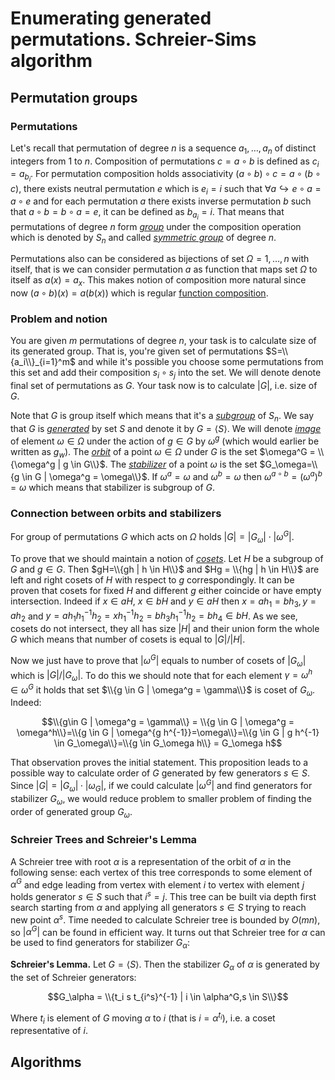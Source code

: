 <!--?title Enumerating generated permutations. Schreier-Sims algorithm -->

# Enumerating generated permutations. Schreier-Sims algorithm

## Permutation groups

### Permutations
Let's recall that permutation of degree $n$ is a sequence $a_1,\dots,a_n$ of distinct integers from $1$ to $n$. Composition of permutations $c = a \circ b$ is defined as $c_i = a_{b_i}$. For permutation composition holds associativity $(a \circ b) \circ c = a \circ (b \circ c)$, there exists neutral permutation $e$ which is $e_i=i$ such that $\forall a \hookrightarrow e \circ a = a \circ e$ and for each permutation $a$ there exists inverse permutation $b$ such that $a \circ b = b \circ a = e$, it can be defined as $b_{a_i} = i$. That means that permutations of degree $n$ form [_group_](https://en.wikipedia.org/wiki/Group_(mathematics)) under the composition operation which is denoted by $S_n$ and called [_symmetric group_](https://en.wikipedia.org/wiki/Symmetric_group) of degree $n$. 

Permutations also can be considered as bijections of set $\Omega = 1,\dots,n$ with itself, that is we can consider permutation $a$ as function that maps set $\Omega$ to itself as $a(x) = a_x$. This makes notion of composition more natural since now $(a \circ b)(x) = a(b(x))$ which is regular [function composition](https://en.wikipedia.org/wiki/Function_composition).

### Problem and notion
You are given $m$ permutations of degree $n$, your task is to calculate size of its generated group. That is, you're given set of permutations $S=\\{a_i\\}_{i=1}^m$ and while it's possible you choose some permutations from this set and add their composition $s_i \circ s_j$ into the set. We will denote denote final set of permutations as $G$. Your task now is to calculate $|G|$, i.e. size of $G$. 

Note that $G$ is group itself which means that it's a [_subgroup_](https://en.wikipedia.org/wiki/Subgroup) of $S_n$. We say that $G$ is [_generated_](https://en.wikipedia.org/wiki/Generating_set_of_a_group) by set $S$ and denote it by $G=\langle S\rangle$. We will denote [_image_](https://en.wikipedia.org/wiki/Image_(mathematics)) of element $\omega \in \Omega$ under the action of $g \in G$ by $\omega^g$ (which would earlier be written as $g_w$). The [_orbit_](https://en.wikipedia.org/wiki/Group_action#Orbits_and_stabilizers) of a point $\omega \in \Omega$ under $G$ is the set $\omega^G = \\{\omega^g | g \in G\\}$. The [_stabilizer_](https://en.wikipedia.org/wiki/Group_action#Orbits_and_stabilizers) of a point $\omega$ is the set $G_\omega=\\{g \in G | \omega^g = \omega\\}$. If $\omega^{a} = \omega$ and $\omega^b = \omega$ then $\omega^{a \circ b} = (\omega^a)^b=\omega$ which means that stabilizer is subgroup of $G$.

### Connection between orbits and stabilizers

For group of permutations $G$ which acts on $\Omega$ holds $|G| = |G_\omega| \cdot |\omega^G|$. 

To prove that we should maintain a notion of [_cosets_](https://en.wikipedia.org/wiki/Coset). Let $H$ be a subgroup of $G$ and $g \in G$. Then $gH=\\{gh | h \in H\\}$ and $Hg = \\{hg | h \in H\\}$ are left and right cosets of $H$ with respect to $g$ correspondingly. It can be proven that cosets for fixed $H$ and different $g$ either coincide or have empty intersection. Indeed if $x \in aH$, $x \in bH$ and $y \in aH$ then $x=ah_1=bh_3, y = ah_2$ and $y = ah_1h_1^{-1}h_2 = xh_1^{-1}h_2 = bh_3h_1^{-1}h_2 = bh_4 \in bH$. As we see, cosets do not intersect, they all has size $|H|$ and their union form the whole $G$ which means that number of cosets is equal to $|G| / |H|$. 

Now we just have to prove that $|\omega^G|$ equals to number of cosets of $|G_\omega|$ which is $|G| / |G_\omega|$. To do this we should note that for each element $\gamma = \omega^h \in \omega^G$ it holds that set $\\{g \in G | \omega^g = \gamma\\}$ is coset of $G_\omega$. Indeed:

$$\\{g\in G | \omega^g = \gamma\\} = \\{g \in G | \omega^g = \omega^h\\}=\\{g \in G | \omega^{g h^{-1}}=\omega\\}=\\{g \in G | g h^{-1} \in G_\omega\\}=\\{g \in G_\omega h\\} = G_\omega h$$

That observation proves the initial statement. This proposition leads to a possible way to calculate order of $G$ generated by few generators $s \in S$. Since $|G|=|G_\omega| \cdot |\omega_G|$, if we could calculate $|\omega^G|$ and find generators for stabilizer $G_\omega$, we would reduce problem to smaller problem of finding the order of generated group $G_\omega$.

### Schreier Trees and Schreier's Lemma

A Schreier tree with root $\alpha$ is a representation of the orbit of $\alpha$ in the following sense: each vertex of this tree corresponds to some element of $\alpha^G$ and edge leading from vertex with element $i$ to vertex with element $j$ holds generator $s \in S$ such that $i^s=j$. This tree can be built via depth first search starting from $\alpha$ and applying all generators $s \in S$ trying to reach new point $\alpha^s$. Time needed to calculate Schreier tree is bounded by $O(mn)$, so $|\alpha^G|$ can be found in efficient way. It turns out that Schreier tree for $\alpha$ can be used to find generators for stabilizer $G_\alpha$:

**Schreier's Lemma.** Let $G=\langle S \rangle$. Then the stabilizer $G_\alpha$ of $\alpha$ is generated by the set of Schreier generators:

$$G_\alpha = \\{t_i s t_{i^s}^{-1} | i \in \alpha^G,s \in S\\}$$

Where $t_i$ is element of $G$ moving $\alpha$ to $i$ (that is $i=\alpha^{t_i}$), i.e. a coset representative of $i$.

## Algorithms
